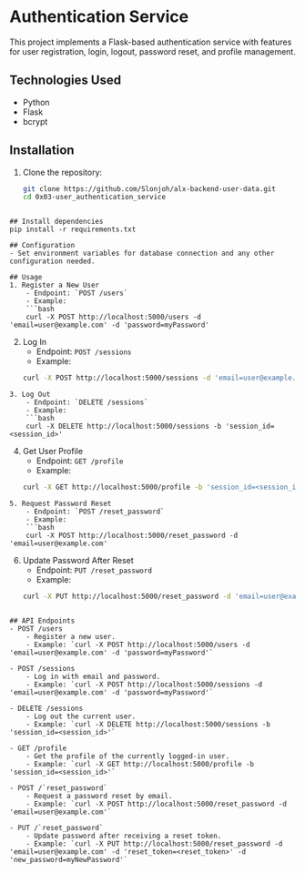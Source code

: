 # Authentication Service

This project implements a Flask-based authentication service with features for user registration, login, logout, password reset, and profile management.

## Technologies Used
- Python
- Flask
- bcrypt

## Installation
1. Clone the repository:
   ```bash
   git clone https://github.com/Slonjoh/alx-backend-user-data.git
   cd 0x03-user_authentication_service
```

## Install dependencies
pip install -r requirements.txt

## Configuration
- Set environment variables for database connection and any other configuration needed.

## Usage
1. Register a New User
	- Endpoint: `POST /users`
	- Example:
	```bash
	curl -X POST http://localhost:5000/users -d 'email=user@example.com' -d 'password=myPassword'
```
2. Log In
	- Endpoint: `POST /sessions`
	- Example:
	```bash
	curl -X POST http://localhost:5000/sessions -d 'email=user@example.com' -d 'password=myPassword'
```
3. Log Out
	- Endpoint: `DELETE /sessions`
	- Example:
	```bash
	curl -X DELETE http://localhost:5000/sessions -b 'session_id=<session_id>'
```
4. Get User Profile
	- Endpoint: `GET /profile`
	- Example:
	```bash
	curl -X GET http://localhost:5000/profile -b 'session_id=<session_id>'
```
5. Request Password Reset
	- Endpoint: `POST /reset_password`
	- Example:
	```bash
	curl -X POST http://localhost:5000/reset_password -d 'email=user@example.com'
```
6. Update Password After Reset
	- Endpoint: `PUT /reset_password`
	- Example:
	```bash
	curl -X PUT http://localhost:5000/reset_password -d 'email=user@example.com' -d 'reset_token=<reset_token>' -d 'new_password=myNewPassword'
```

## API Endpoints
- POST /users
	- Register a new user.
	- Example: `curl -X POST http://localhost:5000/users -d 'email=user@example.com' -d 'password=myPassword'`

- POST /sessions
	- Log in with email and password.
	- Example: `curl -X POST http://localhost:5000/sessions -d 'email=user@example.com' -d 'password=myPassword'`

- DELETE /sessions
	- Log out the current user.
	- Example: `curl -X DELETE http://localhost:5000/sessions -b 'session_id=<session_id>'`

- GET /profile
	- Get the profile of the currently logged-in user.
	- Example: `curl -X GET http://localhost:5000/profile -b 'session_id=<session_id>'`

- POST /`reset_password`
	- Request a password reset by email.
	- Example: `curl -X POST http://localhost:5000/reset_password -d 'email=user@example.com'`

- PUT /`reset_password`
	- Update password after receiving a reset token.
	- Example: `curl -X PUT http://localhost:5000/reset_password -d 'email=user@example.com' -d 'reset_token=<reset_token>' -d 'new_password=myNewPassword'`
